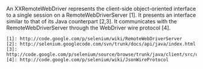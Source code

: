 An XXRemoteWebDriver represents the client-side object-oriented interface to a single session on a RemoteWebDriverServer [1]. It presents an interface similar to that of its Java counterpart [2,3]. It communicates with the RemoteWebDriverServer through the WebDriver wire protocol [4].

	[1]: http://code.google.com/p/selenium/wiki/RemoteWebDriverServer
	[2]: http://selenium.googlecode.com/svn/trunk/docs/api/java/index.html
	[3]: http://code.google.com/p/selenium/source/browse/trunk/java/client/src/org/openqa/selenium/remote/RemoteWebDriver.java
	[4]: http://code.google.com/p/selenium/wiki/JsonWireProtocol
